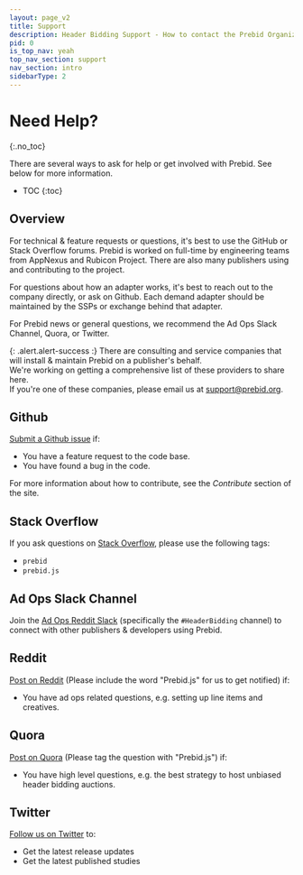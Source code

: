 ```yaml
---
layout: page_v2
title: Support
description: Header Bidding Support - How to contact the Prebid Organization
pid: 0
is_top_nav: yeah
top_nav_section: support
nav_section: intro
sidebarType: 2
---
```




# Need Help?
{:.no_toc}

There are several ways to ask for help or get involved with Prebid.  See below for more information.

* TOC
{:toc}

## Overview

For technical & feature requests or questions, it's best to use the GitHub or Stack Overflow forums. Prebid is worked on full-time by engineering teams from AppNexus and Rubicon Project.  There are also many publishers using and contributing to the project.

For questions about how an adapter works, it's best to reach out to the company directly, or ask on Github. Each demand adapter should be maintained by the SSPs or exchange behind that adapter.

For Prebid news or general questions, we recommend the Ad Ops Slack Channel, Quora, or Twitter.

{: .alert.alert-success :}
There are consulting and service companies that will install & maintain Prebid on a publisher's behalf.  
We're working on getting a comprehensive list of these providers to share here.  
If you're one of these companies, please email us at [support@prebid.org](mailto:support@prebid.org).

## Github

[Submit a Github issue](https://github.com/prebid/Prebid.js/issues) if:

- You have a feature request to the code base.
- You have found a bug in the code.


For more information about how to contribute, see the *Contribute* section of the site.

## Stack Overflow

If you ask questions on [Stack Overflow](http://stackoverflow.com/), please use the following tags:

+ `prebid`
+ `prebid.js`

## Ad Ops Slack Channel

Join the [Ad Ops Reddit Slack](https://redditadops.slack.com/messages/C0HVALS8P/) (specifically the `#HeaderBidding` channel) to connect with other publishers & developers using Prebid.

## Reddit

[Post on Reddit](https://www.reddit.com/r/adops/search?q=prebid.js) (Please include the word "Prebid.js" for us to get notified) if:

- You have ad ops related questions, e.g. setting up line items and creatives.

## Quora

[Post on Quora](https://www.quora.com/topic/Prebid-js) (Please tag the question with "Prebid.js") if:

- You have high level questions, e.g. the best strategy to host unbiased header bidding auctions.

## Twitter

[Follow us on Twitter](https://twitter.com/prebidjs) to:

- Get the latest release updates
- Get the latest published studies


